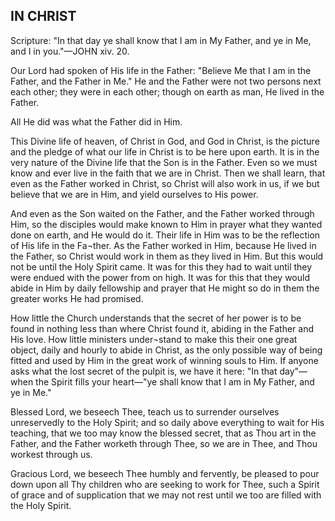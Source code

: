 ## IN CHRIST ##

Scripture: "In that day ye shall know that I am in My Father, and ye in Me, and I in you."—JOHN xiv. 20.



Our Lord had spoken of His life in the Father: "Believe Me that I am in the Father, and the Father in Me." He and the Father were not two persons next each other; they were in each other; though on earth as man, He lived in the Father.



All He did was what the Father did in Him.

This Divine life of heaven, of Christ in God, and God in Christ, is the picture and the pledge of what our life in Christ is to be here upon earth. It is in the very nature of the Divine life that the Son is in the Father. Even so we must know and ever live in the faith that we are in Christ. Then we shall learn, that even as the Father worked in Christ, so Christ will also work in us, if we but believe that we are in Him, and yield ourselves to His power.



And even as the Son waited on the Father, and the Father worked through Him, so the disciples would make known to Him in prayer what they wanted done on earth, and He would do it. Their life in Him was to be the reflection of His life in the Fa¬ther. As the Father worked in Him, because He lived in the Father, so Christ would work in them as they lived in Him. But this would not be until the Holy Spirit came. It was for this they had to wait until they were endued with the power from on high. It was for this that they would abide in Him by daily fellowship and prayer that He might so do in them the greater works He had promised.



How little the Church understands that the secret of her power is to be found in nothing less than where Christ found it, abiding in the Father and His love. How little ministers under¬stand to make this their one great object, daily and hourly to abide in Christ, as the only possible way of being fitted and used by Him in the great work of winning souls to Him. If anyone asks what the lost secret of the pulpit is, we have it here: "In that day"—when the Spirit fills your heart—"ye shall know that I am in My Father, and ye in Me."



Blessed Lord, we beseech Thee, teach us to surrender ourselves unreservedly to the Holy Spirit; and so daily above everything to wait for His teaching, that we too may know the blessed secret, that as Thou art in the Father, and the Father worketh through Thee, so we are in Thee, and Thou workest through us.



Gracious Lord, we beseech Thee humbly and fervently, be pleased to pour down upon all Thy children who are seeking to work for Thee, such a Spirit of grace and of supplication that we may not rest until we too are filled with the Holy Spirit.

